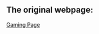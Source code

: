## The original webpage:

[Gaming Page](https://www.behance.net/gallery/166594947/Gaming-Landing-Page?tracking_source=search_projects%7Cgaming)

